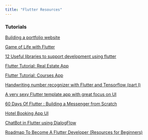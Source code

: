 ```yaml
---
title: "Flutter Resources"
---
```


### Tutorials

[Building a portfolio
website](https://medium.com/flutter-community/flutter-for-web-building-a-portfolio-website-3e9865710efe)

[Game of Life with
Flutter](https://medium.com/flutter-community/game-of-life-with-flutter-1b7e105e585e)

[12 Useful libraries to support development using
flutter](https://medium.com/flutter-community/12-useful-libraries-to-support-development-using-flutter-3b8df97d898)

[Flutter Tutorial: Real Estate
App](https://cybdom.tech/flutter-tutorial-real-estate-app)

[Flutter Tutorial: Courses
App](https://cybdom.tech/flutter-tutorial-courses-app/)

[Handwriting number recognizer with Flutter and Tensorflow (part
I)](https://medium.com/flutter-community/handwriting-number-recognizer-with-flutter-and-tensorflow-part-i-414157b7574f)

[A very sexy Flutter template app with great focus on
UI](https://flutterawesome.com/a-very-sexy-flutter-template-app-with-great-focus-on-ui/)

[60 Days Of Flutter : Building a Messenger from
Scratch](https://medium.com/@adityadroid/60-days-of-flutter-building-a-messenger-from-scratch-ab2c89e1fd0f)

[Hotel Booking App
UI](https://cybdom.tech/flutter-tutorial-hotel-booking-app-ui/)

[ChatBot in Flutter using DialogFlow
](https://medium.com/flutterdevs/chatbot-in-flutter-using-dialogflow-70e28665a827)

[Roadmap To Become A Flutter Developer (Resources for
Beginners)](https://medium.com/flutterdevs/roadmap-to-become-a-flutter-developer-resources-for-beginners-ccb68718c84b)
